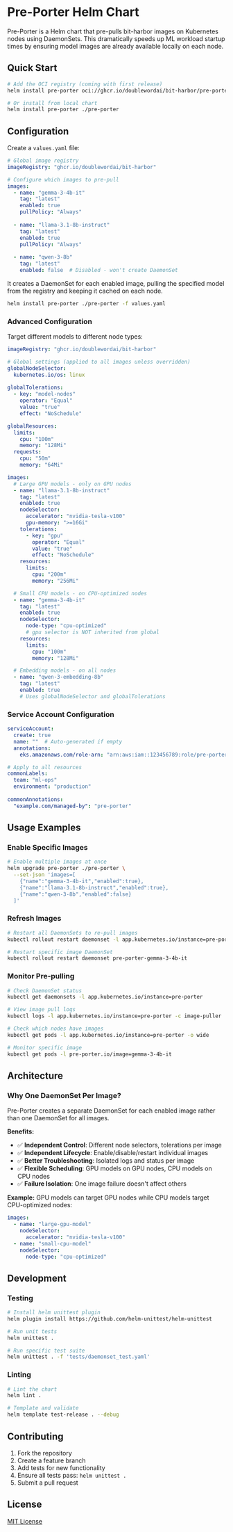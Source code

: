 # Pre-Porter Helm Chart

Pre-Porter is a Helm chart that pre-pulls bit-harbor images on Kubernetes nodes using DaemonSets. This dramatically speeds up ML workload startup times by ensuring model images are already available locally on each node.

## Quick Start

```bash
# Add the OCI registry (coming with first release)
helm install pre-porter oci://ghcr.io/doublewordai/bit-harbor/pre-porter

# Or install from local chart
helm install pre-porter ./pre-porter
```

## Configuration

Create a `values.yaml` file:

```yaml
# Global image registry
imageRegistry: "ghcr.io/doublewordai/bit-harbor"

# Configure which images to pre-pull
images:
  - name: "gemma-3-4b-it"
    tag: "latest"
    enabled: true
    pullPolicy: "Always"
    
  - name: "llama-3.1-8b-instruct"
    tag: "latest"
    enabled: true
    pullPolicy: "Always"
    
  - name: "qwen-3-8b"
    tag: "latest" 
    enabled: false  # Disabled - won't create DaemonSet
```

It creates a DaemonSet for each enabled image, pulling the specified model from the registry and keeping it cached on each node.

```bash
helm install pre-porter ./pre-porter -f values.yaml
```

### Advanced Configuration

Target different models to different node types:

```yaml
imageRegistry: "ghcr.io/doublewordai/bit-harbor"

# Global settings (applied to all images unless overridden)
globalNodeSelector:
  kubernetes.io/os: linux
  
globalTolerations:
  - key: "model-nodes"
    operator: "Equal"
    value: "true"
    effect: "NoSchedule"

globalResources:
  limits:
    cpu: "100m"
    memory: "128Mi"
  requests:
    cpu: "50m"
    memory: "64Mi"

images:
  # Large GPU models - only on GPU nodes
  - name: "llama-3.1-8b-instruct"
    tag: "latest"
    enabled: true
    nodeSelector:
      accelerator: "nvidia-tesla-v100"
      gpu-memory: ">=16Gi"
    tolerations:
      - key: "gpu"
        operator: "Equal"
        value: "true"
        effect: "NoSchedule"
    resources:
      limits:
        cpu: "200m"
        memory: "256Mi"

  # Small CPU models - on CPU-optimized nodes  
  - name: "gemma-3-4b-it"
    tag: "latest"
    enabled: true
    nodeSelector:
      node-type: "cpu-optimized"
      # gpu selector is NOT inherited from global
    resources:
      limits:
        cpu: "100m"
        memory: "128Mi"

  # Embedding models - on all nodes
  - name: "qwen-3-embedding-8b"
    tag: "latest"
    enabled: true
    # Uses globalNodeSelector and globalTolerations
```

### Service Account Configuration

```yaml
serviceAccount:
  create: true
  name: ""  # Auto-generated if empty
  annotations:
    eks.amazonaws.com/role-arn: "arn:aws:iam::123456789:role/pre-porter-role"

# Apply to all resources
commonLabels:
  team: "ml-ops"
  environment: "production"
  
commonAnnotations:
  "example.com/managed-by": "pre-porter"
```

## Usage Examples

### Enable Specific Images

```bash
# Enable multiple images at once
helm upgrade pre-porter ./pre-porter \
  --set-json 'images=[
    {"name":"gemma-3-4b-it","enabled":true},
    {"name":"llama-3.1-8b-instruct","enabled":true},
    {"name":"qwen-3-8b","enabled":false}
  ]'
```

### Refresh Images

```bash
# Restart all DaemonSets to re-pull images
kubectl rollout restart daemonset -l app.kubernetes.io/instance=pre-porter

# Restart specific image DaemonSet
kubectl rollout restart daemonset pre-porter-gemma-3-4b-it
```

### Monitor Pre-pulling

```bash
# Check DaemonSet status
kubectl get daemonsets -l app.kubernetes.io/instance=pre-porter

# View image pull logs
kubectl logs -l app.kubernetes.io/instance=pre-porter -c image-puller

# Check which nodes have images
kubectl get pods -l app.kubernetes.io/instance=pre-porter -o wide

# Monitor specific image
kubectl get pods -l pre-porter.io/image=gemma-3-4b-it
```

## Architecture

### Why One DaemonSet Per Image?

Pre-Porter creates a separate DaemonSet for each enabled image rather than one DaemonSet for all images.

**Benefits:**

- ✅ **Independent Control**: Different node selectors, tolerations per image
- ✅ **Independent Lifecycle**: Enable/disable/restart individual images  
- ✅ **Better Troubleshooting**: Isolated logs and status per image
- ✅ **Flexible Scheduling**: GPU models on GPU nodes, CPU models on CPU nodes
- ✅ **Failure Isolation**: One image failure doesn't affect others

**Example:** GPU models can target GPU nodes while CPU models target CPU-optimized nodes:

```yaml
images:
  - name: "large-gpu-model"
    nodeSelector: 
      accelerator: "nvidia-tesla-v100"
  - name: "small-cpu-model" 
    nodeSelector:
      node-type: "cpu-optimized"
```

## Development

### Testing

```bash
# Install helm unittest plugin
helm plugin install https://github.com/helm-unittest/helm-unittest

# Run unit tests  
helm unittest .

# Run specific test suite
helm unittest . -f 'tests/daemonset_test.yaml'
```

### Linting

```bash
# Lint the chart
helm lint .

# Template and validate
helm template test-release . --debug
```

## Contributing

1. Fork the repository
2. Create a feature branch
3. Add tests for new functionality
4. Ensure all tests pass: `helm unittest .`
5. Submit a pull request

## License

[MIT License](../LICENSE)
